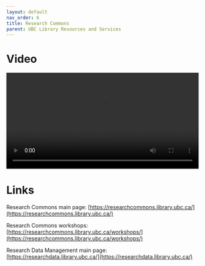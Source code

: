 ```yaml
---
layout: default
nav_order: 6
title: Research Commons
parent: UBC Library Resources and Services
---
```


# Video

<video controls="controls" name="GRAD student orientation to the library - part 4" width="100%" src="GRAD_student_orientation_to_the_library_part_4_burned_in_captions.mp4"></video>

# Links

Research Commons main page: [https://researchcommons.library.ubc.ca/](https://researchcommons.library.ubc.ca/)

Research Commons workshops: [https://researchcommons.library.ubc.ca/workshops/](https://researchcommons.library.ubc.ca/workshops/) 

Research Data Management main page: [https://researchdata.library.ubc.ca/](https://researchdata.library.ubc.ca/)
